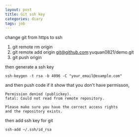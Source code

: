 ```yaml
---
layout: post
title: Git ssh key
categories: diary
tags: job
---
```


change git from https to ssh

1. git remote rm origin
2. git remote add origin git@github.com:yuquan0821/demo.git
3. git push origin 

then generate a ssh key 

```
ssh-keygen -t rsa -b 4096 -C "your_email@example.com"

```

and then push code if it show that you don't have permisson, 

```
Permission denied (publickey).
fatal: Could not read from remote repository.

Please make sure you have the correct access rights
and the repository exists.
````

then add ssh key for git

```
ssh-add ~/.ssh/id_rsa
```

